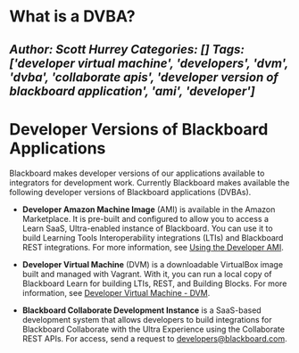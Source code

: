 # What is a DVBA?
*Author: Scott Hurrey*
*Categories: []*
*Tags: ['developer virtual machine', 'developers', 'dvm', 'dvba', 'collaborate apis', 'developer version of blackboard application', 'ami', 'developer']*
---
# Developer Versions of Blackboard Applications

Blackboard makes developer versions of our applications available to
integrators for development work. Currently Blackboard makes available the
following developer versions of Blackboard applications (DVBAs).

  * **Developer Amazon Machine Image** (AMI) is available in the Amazon Marketplace. It is pre-built and configured to allow you to access a Learn SaaS, Ultra-enabled instance of Blackboard. You can use it to build Learning Tools Interoperability integrations (LTIs) and Blackboard REST integrations. For more information, see [Using the Developer AMI](https://community.blackboard.com/docs/DOC-4242-using-the-blackboard-learn-ami-for-rest-and-lti-development).

  * **Developer Virtual Machine** (DVM) is a downloadable VirtualBox image built and managed with Vagrant. With it, you can run a local copy of Blackboard Learn for building LTIs, REST, and Building Blocks. For more information, see [Developer Virtual Machine - DVM](https://community.blackboard.com/docs/DOC-1649-developer-virtual-machine-dvm).

  * **Blackboard Collaborate Development Instance** is a SaaS-based development system that allows developers to build integrations for Blackboard Collaborate with the Ultra Experience using the Collaborate REST APIs. For access, send a request to [developers@blackboard.com](mailto:developers@blackboard.com).

